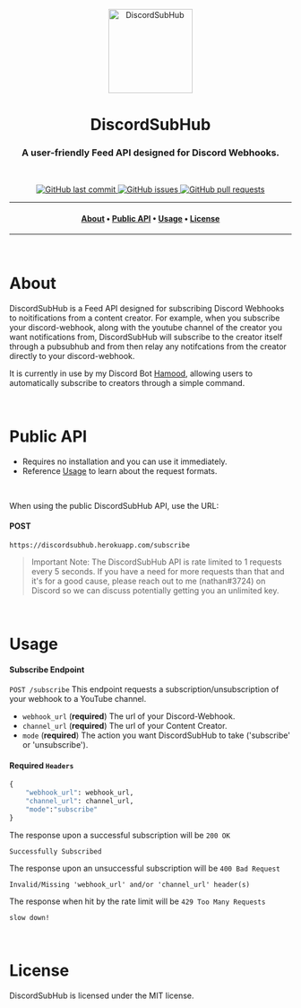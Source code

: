 <p align="center"> 
<img src="https://cdn.discordapp.com/attachments/741384050387714162/815695936436043816/discordsubhub2.png" alt="DiscordSubHub" width=150>
</p>
<!-- <img src="https://cdn.discordapp.com/attachments/741384050387714162/815695936436043816/discordsubhub2.png" alt="DiscordSubHub" class="center"> -->
<h1 align="center">
  DiscordSubHub
</h1>

<h3 align="center">A user-friendly Feed API designed for Discord Webhooks.</h3>
<br>

<p align="center">
    <a href="https://https://github.com/nathanielfernandes/DiscordSubHub">
    <img src="https://img.shields.io/github/last-commit/nathanielfernandes/DiscordSubHub.svg?style=for-the-badge&logo=github&logoColor=white"
         alt="GitHub last commit">
    <a href="https://github.com/engineer-man/DiscordSubHub">
    <img src="https://img.shields.io/github/issues/nathanielfernandes/DiscordSubHub.svg?style=for-the-badge&logo=github&logoColor=white"
         alt="GitHub issues">
    <a href="https://github.com/engineer-man/piston/pulls">
    <img src="https://img.shields.io/github/issues-pr-raw/nathanielfernandes/DiscordSubHub.svg?style=for-the-badge&logo=github&logoColor=white"
         alt="GitHub pull requests">
</p>


---

<h4 align="center">
  <a href="#About">About</a> •
  <a href="#Public-API">Public API</a> •
  <a href="#Usage">Usage</a> •
  <a href="#License">License</a>
</h4>

---
<br>

# About
DiscordSubHub is a Feed API designed for subscribing Discord Webhooks to noitifications from a content creator. For example, when you subscribe your discord-webhook, along with the youtube channel of the creator you want notifications from, DiscordSubHub will subscribe to the creator itself through a pubsubhub and from then relay any notifcations from the creator directly to your discord-webhook.

It is currently in use by my Discord Bot [Hamood](https://nathanielfernandes.github.io/HamoodBot/), allowing users to automatically subscribe to creators through a simple command.

<br>

# Public API
- Requires no installation and you can use it immediately.
- Reference [Usage](#Usage) to learn about the request formats.

<br>

When using the public DiscordSubHub API, use the URL:
#### POST
```
https://discordsubhub.herokuapp.com/subscribe
```
> Important Note: The DiscordSubHub API is rate limited to 1 requests every 5 seconds. If you have a need for more requests than that
and it's for a good cause, please reach out to me (nathan#3724) on Discord
so we can discuss potentially getting you an unlimited key.

<br>

# Usage
#### Subscribe Endpoint
`POST /subscribe`
This endpoint requests a subscription/unsubscription of your webhook to a YouTube channel.
- `webhook_url` (**required**) The url of your Discord-Webhook.
- `channel_url` (**required**) The url of your Content Creator.
- `mode` (**required**) The action you want DiscordSubHub to take ('subscribe' or 'unsubscribe').

#### Required `Headers`
```python
{
    "webhook_url": webhook_url,
    "channel_url": channel_url,
    "mode":"subscribe"
}
```
The response upon a successful subscription will be `200 OK`
```
Successfully Subscribed
```
The response upon an unsuccessful subscription will be `400 Bad Request`
```
Invalid/Missing 'webhook_url' and/or 'channel_url' header(s)
```
The response when hit by the rate limit will be `429 Too Many Requests`
```
slow down!
```

<br>

# License
DiscordSubHub is licensed under the MIT license.